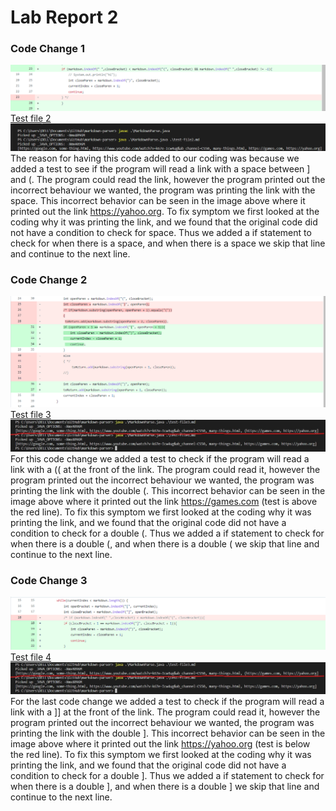# Lab Report 2
### Code Change 1
![Image](2-2.PNG)
[Test file 2](https://kevinzheng2222.github.io/cse15l-lab-reports/test-file1.md)
![Image](test-1.png)
The reason for having this code added to our coding was because we added a test to see if the program will read a link with a space between ] and (. The program could read the link, however the program printed out the incorrect behaviour we wanted, the program was printing the link with the space. This incorrect behavior can be seen in the image above where it printed out the link https://yahoo.org. To fix symptom we first looked at the coding why it was printing the link, and we found that the original code did not have a condition to check for space. Thus we added a if statement to check for when there is a space, and when there is a space we skip that line and continue to the next line.

### Code Change 2
![Image](3-2.PNG)
[Test file 3](https://kevinzheng2222.github.io/cse15l-lab-reports/test-file2.md)
![Image](test-2-3.jpg)
For this code change we added a test to check if the program will read a link with a (( at the front of the link. The program could read it, however the program printed out the incorrect behaviour we wanted, the program was printing the link with the double (. This incorrect behavior can be seen in the image above where it printed out the link https://games.com (test is above the red line). To fix this symptom we first looked at the coding why it was printing the link, and we found that the original code did not have a condition to check for a double (. Thus we added a if statement to check for when there is a double (, and when there is a double ( we skip that line and continue to the next line.

### Code Change 3
![Image](1-2.PNG)
[Test file 4](https://kevinzheng2222.github.io/cse15l-lab-reports/test-file3.md)
![Image](test-2-3.jpg)
For the last code change we added a test to check if the program will read a link with a ]] at the front of the link. The program could read it, however the program printed out the incorrect behaviour we wanted, the program was printing the link with the double ]. This incorrect behavior can be seen in the image above where it printed out the link https://yahoo.org (test is below the red line). To fix this symptom we first looked at the coding why it was printing the link, and we found that the original code did not have a condition to check for a double ]. Thus we added a if statement to check for when there is a double ], and when there is a double ] we skip that line and continue to the next line.
